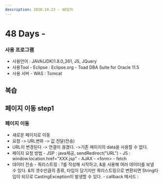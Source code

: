 ```yaml
---
description: 2020.10.23 - 48일차
---
```


# 48 Days -

### 사용 프로그램

* 사용언어 : JAVA\(JDK\)1.8.0\_261, JS, JQuery
* 사용Tool  - Eclipse : Eclipse.org - Toad DBA Suite for Oracle 11.5
* 사용 서버 - WAS : Tomcat

## 복습

## 페이지 이동 step1

### 페이지 이동

* 새로운 페이지로 이동
* 요청 -&gt; URL변화 -&gt; 값 전달\(전송\)
* URL이 변경된다 -&gt; 연결이 끊겼다. -&gt;기존 페이지의 data을 사용할 수 없다.
* 페이지 요청 방법 -  JSP : java제공, sendRedirect\("URL"\) - JS : window.location.href="XXX.jsp" - AJAX - &lt;form&gt; - fetch
* 데이터 전송 - 쿼리스트링 : ?를 작성해 시작하고, &을 사용해 여러 데이터를 보낼 수 있다.    &의 갯수만큼의 종류, 타입이 담기지만 쿼리스트링으로 변환되면 String타입이 되므로       CastingException이 발생할 수 있다. - callback 메서드 :  



